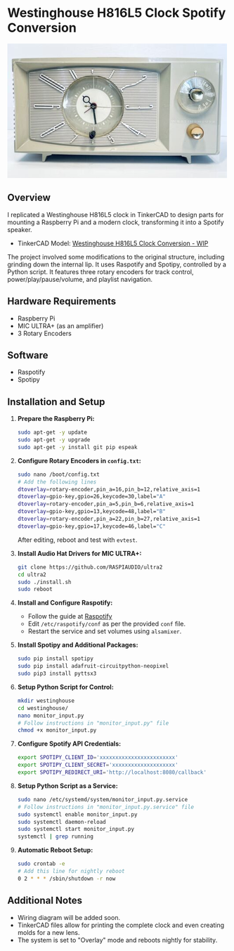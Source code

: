 # Westinghouse H816L5 Clock Spotify Conversion
![Westinghouse H816L5 Clock](https://raw.githubusercontent.com/MacGyverr/Westinghouse-Spotify-Clock/main/images/s-l500.jpg)
## Overview
I replicated a Westinghouse H816L5 clock in TinkerCAD to design parts for mounting a Raspberry Pi and a modern clock, transforming it into a Spotify speaker.

- TinkerCAD Model: [Westinghouse H816L5 Clock Conversion - WIP](https://www.tinkercad.com/things/fx6p13KGLE0-westinghouse-h816l5-clock-conversion-wip)
  
The project involved some modifications to the original structure, including grinding down the internal lip. It uses Raspotify and Spotipy, controlled by a Python script. It features three rotary encoders for track control, power/play/pause/volume, and playlist navigation.

## Hardware Requirements
- Raspberry Pi
- MIC ULTRA+ (as an amplifier)
- 3 Rotary Encoders

## Software
- Raspotify
- Spotipy

## Installation and Setup
1. **Prepare the Raspberry Pi:**
    ```bash
    sudo apt-get -y update
    sudo apt-get -y upgrade
    sudo apt-get -y install git pip espeak
    ```

2. **Configure Rotary Encoders in `config.txt`:**
    ```bash
    sudo nano /boot/config.txt
    # Add the following lines
    dtoverlay=rotary-encoder,pin_a=16,pin_b=12,relative_axis=1
    dtoverlay=gpio-key,gpio=26,keycode=30,label="A"
    dtoverlay=rotary-encoder,pin_a=5,pin_b=6,relative_axis=1
    dtoverlay=gpio-key,gpio=13,keycode=48,label="B"
    dtoverlay=rotary-encoder,pin_a=22,pin_b=27,relative_axis=1
    dtoverlay=gpio-key,gpio=17,keycode=46,label="C"
    ```
    After editing, reboot and test with `evtest`.

3. **Install Audio Hat Drivers for MIC ULTRA+:**
    ```bash
    git clone https://github.com/RASPIAUDIO/ultra2
    cd ultra2
    sudo ./install.sh
    sudo reboot
    ```

4. **Install and Configure Raspotify:**
    - Follow the guide at [Raspotify](https://dtcooper.github.io/raspotify/)
    - Edit `/etc/raspotify/conf` as per the provided `conf` file.
    - Restart the service and set volumes using `alsamixer`.

5. **Install Spotipy and Additional Packages:**
    ```bash
    sudo pip install spotipy
    sudo pip install adafruit-circuitpython-neopixel
    sudo pip3 install pyttsx3
    ```

6. **Setup Python Script for Control:**
    ```bash
    mkdir westinghouse
    cd westinghouse/
    nano monitor_input.py
    # Follow instructions in "monitor_input.py" file
    chmod +x monitor_input.py
    ```

7. **Configure Spotify API Credentials:**
    ```bash
    export SPOTIPY_CLIENT_ID='xxxxxxxxxxxxxxxxxxxxxxxx'
    export SPOTIPY_CLIENT_SECRET='xxxxxxxxxxxxxxxxxxxx'
    export SPOTIPY_REDIRECT_URI='http://localhost:8080/callback'
    ```

8. **Setup Python Script as a Service:**
    ```bash
    sudo nano /etc/systemd/system/monitor_input.py.service
    # Follow instructions in "monitor_input.py.service" file
    sudo systemctl enable monitor_input.py
    sudo systemctl daemon-reload
    sudo systemctl start monitor_input.py
    systemctl | grep running
    ```

9. **Automatic Reboot Setup:**
    ```bash
    sudo crontab -e
    # Add this line for nightly reboot
    0 2 * * * /sbin/shutdown -r now
    ```

## Additional Notes
- Wiring diagram will be added soon.
- TinkerCAD files allow for printing the complete clock and even creating molds for a new lens.
- The system is set to "Overlay" mode and reboots nightly for stability.
